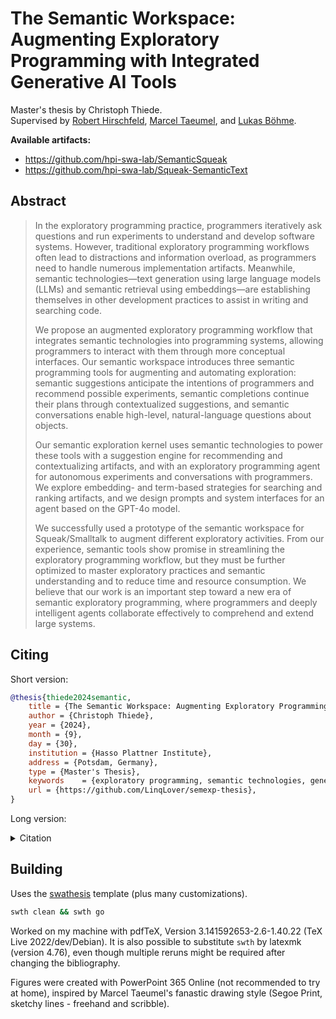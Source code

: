 # The Semantic Workspace: Augmenting Exploratory Programming with Integrated Generative AI Tools

Master's thesis by Christoph Thiede.  
Supervised by [Robert Hirschfeld](https://github.com/roberthirschfeld), [Marcel Taeumel](https://github.com/marceltaeumel), and [Lukas Böhme](https://github.com/boehmchen).

**Available artifacts:**
- https://github.com/hpi-swa-lab/SemanticSqueak
- https://github.com/hpi-swa-lab/Squeak-SemanticText

## Abstract

> In the exploratory programming practice, programmers iteratively ask questions and run experiments to understand and develop software systems.
> However, traditional exploratory programming workflows often lead to distractions and information overload, as programmers need to handle numerous implementation artifacts.
> Meanwhile, semantic technologies—text generation using large language models (LLMs) and semantic retrieval using embeddings—are establishing themselves in other development practices to assist in writing and searching code.
> 
> We propose an augmented exploratory programming workflow that integrates semantic technologies into programming systems, allowing programmers to interact with them through more conceptual interfaces.
> Our semantic workspace introduces three semantic programming tools for augmenting and automating exploration:
> semantic suggestions anticipate the intentions of programmers and recommend possible experiments, semantic completions continue their plans through contextualized suggestions, and semantic conversations enable high-level, natural-language questions about objects.
>
> Our semantic exploration kernel uses semantic technologies to power these tools with a suggestion engine for recommending and contextualizing artifacts, and with an exploratory programming agent for autonomous experiments and conversations with programmers.
> We explore embedding- and term-based strategies for searching and ranking artifacts, and we design prompts and system interfaces for an agent based on the GPT-4o model.
> 
> We successfully used a prototype of the semantic workspace for Squeak/Smalltalk to augment different exploratory activities.
> From our experience, semantic tools show promise in streamlining the exploratory programming workflow, but they must be further optimized to master exploratory practices and semantic understanding and to reduce time and resource consumption.
> We believe that our work is an important step toward a new era of semantic exploratory programming, where programmers and deeply intelligent agents collaborate effectively to comprehend and extend large systems.

## Citing

Short version:

```bib
@thesis{thiede2024semantic,
	title = {The Semantic Workspace: Augmenting Exploratory Programming with Integrated Generative AI Tools},
	author = {Christoph Thiede},
	year = {2024},
	month = {9},
	day = {30},
	institution = {Hasso Plattner Institute},
	address = {Potsdam, Germany},
	type = {Master's Thesis},
	keywords	= {exploratory programming, semantic technologies, generative AI, LLMs, semantic retrieval, document embeddings, Squeak, Smalltalk, GPT},
	url = {https://github.com/LinqLover/semexp-thesis},
}
```

Long version:

<details>
<summary>Citation</summary>
<pre><code>@thesis{thiede2024semantic,
	title = {The Semantic Workspace: Augmenting Exploratory Programming with Integrated Generative AI Tools},
	author = {Christoph Thiede},
	year = {2024},
	month = {9},
	day = {30},
	institution = {Hasso Plattner Institute},
	address = {Potsdam, Germany},
	type = {Master's Thesis},
	abstract = {In the exploratory programming practice, programmers iteratively ask questions and run experiments to understand and develop software systems. However, traditional exploratory programming workflows often lead to distractions and information overload, as programmers need to handle numerous implementation artifacts. Meanwhile, semantic technologies—text generation using large language models (LLMs) and semantic retrieval using embeddings—are establishing themselves in other development practices to assist in writing and searching code.

We propose an augmented exploratory programming workflow that integrates semantic technologies into programming systems, allowing programmers to interact with them through more conceptual interfaces. Our semantic workspace introduces three semantic programming tools for augmenting and automating exploration: semantic suggestions anticipate the intentions of programmers and recommend possible experiments, semantic completions continue their plans through contextualized suggestions, and semantic conversations enable high-level, natural-language questions about objects.

Our semantic exploration kernel uses semantic technologies to power these tools with a suggestion engine for recommending and contextualizing artifacts, and with an exploratory programming agent for autonomous experiments and conversations with programmers. We explore embedding- and term-based strategies for searching and ranking artifacts, and we design prompts and system interfaces for an agent based on the GPT-4o model.

We successfully used a prototype of the semantic workspace for Squeak/Smalltalk to augment different exploratory activities. From our experience, semantic tools show promise in streamlining the exploratory programming workflow, but they must be further optimized to master exploratory practices and semantic understanding and to reduce time and resource consumption. We believe that our work is an important step toward a new era of semantic exploratory programming, where programmers and deeply intelligent agents collaborate effectively to comprehend and extend large systems.},
	keywords	= {exploratory programming, semantic technologies, generative AI, LLMs, semantic retrieval, document embeddings, Squeak, Smalltalk, GPT},
	url = {https://github.com/LinqLover/semexp-thesis},
}</code></pre>
</details>

## Building

Uses the [swathesis](https://github.com/krono/swathesis) template (plus many customizations).

```bash
swth clean && swth go
```

Worked on my machine with pdfTeX, Version 3.141592653-2.6-1.40.22 (TeX Live 2022/dev/Debian). It is also possible to substitute `swth` by latexmk (version 4.76), even though multiple reruns might be required after changing the bibliography.

Figures were created with PowerPoint 365 Online (not recommended to try at home), inspired by Marcel Taeumel's fanastic drawing style (Segoe Print, sketchy lines - freehand and scribble).
